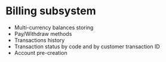# Billing subsystem

* Multi-currency balances storing
* Pay/Withdraw methods
* Transactions history
* Transaction status by code and by customer transaction ID
* Account pre-creation
